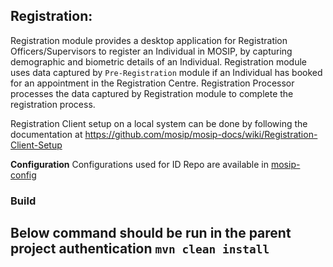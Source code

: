 ## Registration:
Registration module provides a desktop application for Registration Officers/Supervisors to register an Individual in MOSIP, by capturing demographic and biometric details of an Individual.
Registration module uses data captured by `Pre-Registration` module if an Individual has booked for an appointment in the Registration Centre.
Registration Processor processes the data captured by Registration module to complete the registration process.

Registration Client setup on a local system can be done by following the documentation at https://github.com/mosip/mosip-docs/wiki/Registration-Client-Setup

**Configuration**
Configurations used for ID Repo are available in [mosip-config](https://github.com/mosip/mosip-config)

### Build
Below command should be run in the parent project **authentication**
`mvn clean install`
-----------------------------------------
